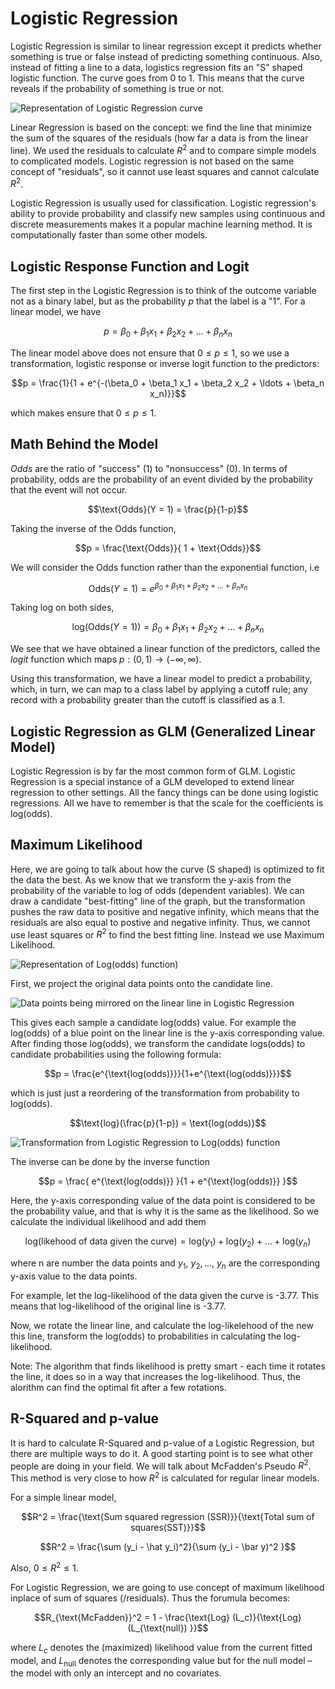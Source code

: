 # Logistic Regression

Logistic Regression is similar to linear regression except it predicts whether something is true or false instead of predicting something continuous. Also, instead of fitting a line to a data, logistics regression fits an "S" shaped logistic function. The curve goes from 0 to 1. This means that the curve reveals if the probability of something is true or not. 

![Representation of Logistic Regression curve](images/Image_1.png "Logistic Regression Curve")

Linear Regression is based on the concept: we find the line that minimize the sum of the squares of the residuals (how far a data is from the linear line). We used the residuals to calculate $`R^2`$ and to compare simple models to complicated models. Logistic regression is not based on the same concept of "residuals", so it cannot use least squares and cannot calculate $`R^2`$.


Logistic Regression is usually used for classification. Logistic regression's ability to provide probability and classify new samples using continuous and discrete measurements makes it a popular machine learning method. It is computationally faster than some other models.

## Logistic Response Function and Logit

The first step in the Logistic Regression is to think of the outcome variable not as a binary label, but as the probability $`p`$ that the label is a "1". For a linear model, we have 
```math
p = \beta_0 + \beta_1 x_1 + \beta_2 x_2 + \ldots + \beta_n x_n
```


The linear model above does not ensure that $`0 \leq p \leq 1`$, so we use a transformation, logistic response or inverse logit function to the predictors: 
```math
p = \frac{1}{1 + e^{-(\beta_0 + \beta_1 x_1 + \beta_2 x_2 + \ldots + \beta_n x_n)}}
```
which makes ensure that $`0 \leq p \leq 1`$.


## Math Behind the Model

$`Odds`$ are the ratio of "success" (1) to "nonsuccess" (0). In terms of probability, odds are the probability of an event divided by the probability that the event will not occur.
```math
\text{Odds}(Y = 1) = \frac{p}{1-p}
```

Taking the inverse of the Odds function, 
```math
p = \frac{\text{Odds}}{ 1 + \text{Odds}}
```

We will consider the Odds function rather than the exponential function, i.e
```math
\text{Odds}(Y=1) = e^{\beta_0 + \beta_1 x_1 + \beta_2 x_2 + \ldots + \beta_n x_n}
```


Taking log on both sides, 
```math
\text{log(Odds}(Y=1)) = \beta_0 + \beta_1 x_1 + \beta_2 x_2 + \ldots + \beta_n x_n
```

We see that we have obtained a linear function of the predictors, called the $`logit`$ function which maps $`p: (0,1) \rightarrow (-\infty, \infty)`$.

Using this transformation, we have a linear model to predict a probability, which, in turn, we can map to a class label by applying a cutoff rule; any record with a probability greater than the cutoff is classified as a 1.

## Logistic Regression as GLM (Generalized Linear Model)

Logistic Regression is by far the most common form of GLM. Logistic Regression is a special instance of a GLM developed to extend linear regression to other settings. All the fancy things can be done using logistic regressions. All we have to remember is that the scale for the coefficients is log(odds).


## Maximum Likelihood

Here, we are going to talk about how the curve (S shaped) is optimized to fit the data the best. As we know that we transform the y-axis from the probability of the variable to log of odds (dependent variables). We can draw a candidate "best-fitting" line of the graph, but the transformation pushes the raw data to positive and negative infinity, which means that the residuals are also equal to postive and negative infinity. Thus, we cannot use least squares or $`R^2`$ to find the best fitting line. Instead we use Maximum Likelihood. 

![Representation of Log(odds) function)](images/Image_2.jpg "Log(odds) function representation")

First, we project the original data points onto the candidate line.

![Data points being mirrored on the linear line in Logistic Regression](images/Image_3.jpg "Log(odds) function representation 2")

This gives each sample a candidate log(odds) value. For example the log(odds) of a blue point on the linear line is the y-axis corresponding value. After finding those log(odds), we transform the candidate logs(odds) to candidate probabilities using the following formula:
```math
p = \frac{e^{\text{log(odds)}}}{1+e^{\text{log(odds)}}}
```

which is just just a reordering of the transformation from probability to log(odds).
```math
\text{log}(\frac{p}{1-p}) = \text{log(odds)}
```


![Transformation from Logistic Regression to Log(odds) function](images/Image_4.jpg "Transformation from Logistic Regression to Log(odds) function")

The inverse can be done by the inverse function 
```math
p = \frac{ e^{\text{log(odds)}} }{1 + e^{\text{log(odds)}} }
```

Here, the y-axis corresponding value of the data point is considered to be the probability value, and that is why it is the same as the likelihood. So we calculate the individual likelihood and add them
```math
\text{log(likehood of data given the curve)} = \text{log}(y_1) + \text{log}(y_2) + \ldots + \text{log}(y_n)
```

where n are number the data points and $`y_1,\ y_2, \ldots ,\ y_n`$ are the corresponding y-axis value to the data points.

For example, let the log-likelihood of the data given the curve is -3.77. This means that log-likelihood of the original line is -3.77. 

Now, we rotate the linear line, and calculate the log-likelehood of the new this line, transform the log(odds) to probabilities in calculating the log-likelihood.

Note: The algorithm that finds likelihood is pretty smart - each time it rotates the line, it does so in a way that increases the log-likelihood. Thus, the alorithm can find the optimal fit after a few rotations.


## R-Squared and p-value

It is hard to calculate R-Squared and p-value of a Logistic Regression, but there are multiple ways to do it. A good starting point is to see what other people are doing in your field. We will talk about McFadden's Pseudo $`R^2`$. This method is very close to how $`R^2`$ is calculated for regular linear models.

For a simple linear model,
```math
R^2 = \frac{\text{Sum squared regression (SSR)}}{\text{Total sum of squares(SST)}}
```
```math
R^2 = \frac{\sum (y_i - \hat y_i)^2}{\sum (y_i - \bar y)^2 }
```

Also, $`0 \leq R^2 \leq 1`$.

For Logistic Regression, we are going to use concept of maximum likelihood inplace of sum of squares (/residuals). Thus the forumula becomes:
```math
R_{\text{McFadden}}^2 = 1 - \frac{\text{Log} (L_c)}{\text{Log}(L_{\text{null}) }}
```
where $`L_c`$ denotes the (maximized) likelihood value from the current fitted model, and $`L_{\text{null}}`$ denotes the corresponding value but for the null model – the model with only an intercept and no covariates.
